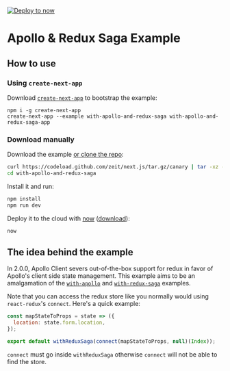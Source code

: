 [![Deploy to now](https://deploy.now.sh/static/button.svg)](https://deploy.now.sh/?repo=https://github.com/zeit/next.js/tree/master/examples/with-apollo-and-redux)
# Apollo & Redux Saga Example

## How to use

### Using `create-next-app`

Download [`create-next-app`](https://github.com/segmentio/create-next-app) to bootstrap the example:

```
npm i -g create-next-app
create-next-app --example with-apollo-and-redux-saga with-apollo-and-redux-saga-app
```

### Download manually

Download the example [or clone the repo](https://github.com/zeit/next.js):

```bash
curl https://codeload.github.com/zeit/next.js/tar.gz/canary | tar -xz --strip=2 next.js-canary/examples/with-apollo-and-redux-saga
cd with-apollo-and-redux-saga
```

Install it and run:

```bash
npm install
npm run dev
```

Deploy it to the cloud with [now](https://zeit.co/now) ([download](https://zeit.co/download)):

```bash
now
```

## The idea behind the example
In 2.0.0, Apollo Client severs out-of-the-box support for redux in favor of Apollo's client side state management. This example aims to be an amalgamation of the [`with-apollo`](https://github.com/zeit/next.js/tree/master/examples/with-apollo) and [`with-redux-saga`](https://github.com/zeit/next.js/tree/master/examples/with-redux-saga) examples.

Note that you can access the redux store like you normally would using `react-redux`'s `connect`. Here's a quick example:

```js
const mapStateToProps = state => ({
  location: state.form.location,
});

export default withReduxSaga(connect(mapStateToProps, null)(Index));
```

`connect` must go inside `withReduxSaga` otherwise `connect` will not be able to find the store.
